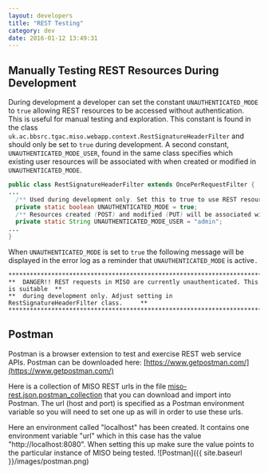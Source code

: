 ```yaml
---
layout: developers
title: "REST Testing"
category: dev
date: 2016-01-12 13:49:31
---
```



## Manually Testing REST Resources During Development

During development a developer can set the constant `UNAUTHENTICATED_MODE` to `true` allowing REST resources to be accessed without authentication. This is useful for manual testing and exploration. This constant is found in the class `uk.ac.bbsrc.tgac.miso.webapp.context.RestSignatureHeaderFilter` and should only be set to `true` during development. A second constant, `UNAUTHENTICATED_MODE_USER`, found in the same class specifies which existing user resources will be associated with when created or modified in `UNAUTHENTICATED_MODE`.

```java
public class RestSignatureHeaderFilter extends OncePerRequestFilter {
...
  /** Used during development only. Set this to true to use REST resources without authentication. Good for manual testing/exploration. */
  private static boolean UNAUTHENTICATED_MODE = true;
  /** Resources created (POST) and modified (PUT) will be associated with this user in UNAUTHENTICATED_MODE. This user must exist. */
  private static String UNAUTHENTICATED_MODE_USER = "admin";
...
}
```

When `UNAUTHENTICATED_MODE` is set to `true` the following message will be displayed in the error log as a reminder that `UNAUTHENTICATED_MODE` is active`.`

```
**************************************************************************************
**  DANGER!! REST requests in MISO are currently unauthenticated. This is suitable  **
**  during development only. Adjust setting in RestSignatureHeaderFilter class.     **
**************************************************************************************
```

## Postman

Postman is a browser extension to test and exercise REST web service APIs. Postman can be downloaded here: [https://www.getpostman.com/](https://www.getpostman.com/)

Here is a collection of MISO REST urls in the file [miso-rest.json.postman_collection](/download/attachments/10420483/miso-rest.json.postman_collection?version=1&modificationDate=1449691946000&api=v2) that you can download and import into Postman. The url (host and port) is specified as a Postman environment variable so you will need to set one up as will in order to use these urls.

Here an environment called "localhost" has been created. It contains one environment variable "url" which in this case has the value "http://localhost:8080". When setting this up make sure the value points to the particular instance of MISO being tested.
 ![Postman]({{ site.baseurl }}/images/postman.png)
